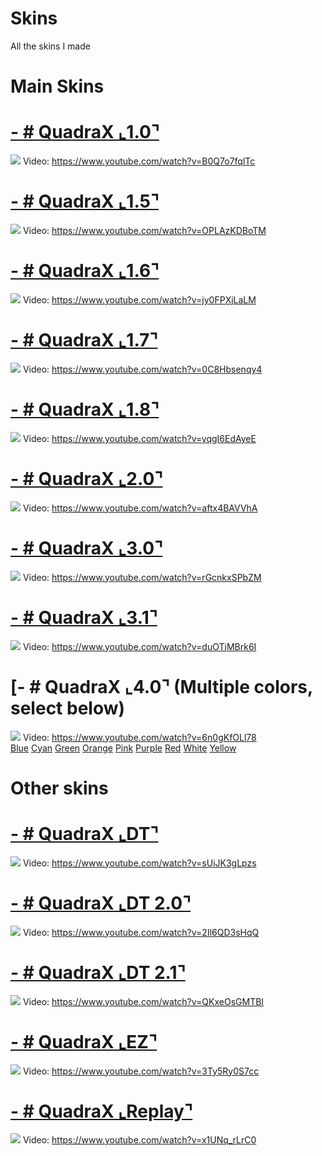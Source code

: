 # Skins
All the skins I made
# Main Skins
# [- # QuadraX ⌞1.0⌝](https://quadrax.s-ul.eu/BXFWD4NG)
![](https://i.imgur.com/psgEHpH.png)
Video: https://www.youtube.com/watch?v=B0Q7o7fqlTc
<br>

# [- # QuadraX ⌞1.5⌝](https://quadrax.s-ul.eu/snTZEAvu)
![](https://i.imgur.com/ryH2IJG.png)
Video: https://www.youtube.com/watch?v=OPLAzKDBoTM
<br>

# [- # QuadraX ⌞1.6⌝](https://quadrax.s-ul.eu/aObb8Sfa)
![](https://i.imgur.com/51dHrei.png)
Video: https://www.youtube.com/watch?v=jy0FPXjLaLM
<br>

# [- # QuadraX ⌞1.7⌝](https://quadrax.s-ul.eu/BfMTrKAz)
![](https://i.imgur.com/x9Jkb6z.png)
Video: https://www.youtube.com/watch?v=0C8Hbsenqy4
<br>

# [- # QuadraX ⌞1.8⌝](https://quadrax.s-ul.eu/4aNC7K4d)
![](https://i.imgur.com/FndjT4L.png)
Video: https://www.youtube.com/watch?v=yqgI6EdAyeE
<br>

# [- # QuadraX ⌞2.0⌝](https://quadrax.s-ul.eu/g9W7vgJL)
![](https://i.imgur.com/jjAIS9o.png)
Video: https://www.youtube.com/watch?v=aftx4BAVVhA
<br>

# [- # QuadraX ⌞3.0⌝](https://quadrax.s-ul.eu/hRupISgp)
![](https://i.imgur.com/KwViqE6.png)
Video: https://www.youtube.com/watch?v=rGcnkxSPbZM
<br>

# [- # QuadraX ⌞3.1⌝](https://quadrax.s-ul.eu/gVpFoF7p)
![](https://i.imgur.com/KZSUL1h.png)
Video: https://www.youtube.com/watch?v=duOTjMBrk6I
<br>

# [- # QuadraX ⌞4.0⌝ (Multiple colors, select below)
![](https://i.imgur.com/kD0V8V7.png)
Video: https://www.youtube.com/watch?v=6n0gKfOLl78
<br> [Blue](https://quadrax.s-ul.eu/fcG1BhbD) [Cyan](https://quadrax.s-ul.eu/HtmPnkvP) [Green](https://quadrax.s-ul.eu/DVIpWtqn) [Orange](https://quadrax.s-ul.eu/N8zogPTB) [Pink](https://quadrax.s-ul.eu/Drwux8HW) [Purple](https://quadrax.s-ul.eu/Lnl9wfB3) [Red](https://quadrax.s-ul.eu/2O7CxBom) [White](https://quadrax.s-ul.eu/f9ksET6G) [Yellow](https://quadrax.s-ul.eu/nzUMoFQe)
<br>

# Other skins

# [- # QuadraX ⌞DT⌝](https://quadrax.s-ul.eu/mgosEl4W)
![](https://i.imgur.com/vSnCxd7.png)
Video: https://www.youtube.com/watch?v=sUiJK3gLpzs
<br>

# [- # QuadraX ⌞DT 2.0⌝](https://quadrax.s-ul.eu/xFCYf3tW)
![](https://i.imgur.com/2HL0UoR.png)
Video: https://www.youtube.com/watch?v=2Il6QD3sHqQ
<br>

# [- # QuadraX ⌞DT 2.1⌝](https://quadrax.s-ul.eu/adMHvrKt)
![](https://i.imgur.com/HUQvL8R.png)
Video: https://www.youtube.com/watch?v=QKxeOsGMTBI
<br>

# [- # QuadraX ⌞EZ⌝](https://quadrax.s-ul.eu/msidDx9V)
![](https://i.imgur.com/jW8KcDf.png)
Video: https://www.youtube.com/watch?v=3Ty5Ry0S7cc
<br>

# [- # QuadraX ⌞Replay⌝](https://quadrax.s-ul.eu/IW3tkgtD)
![](https://i.imgur.com/1LZMQZe.png)
Video: https://www.youtube.com/watch?v=x1UNq_rLrC0
<br>

